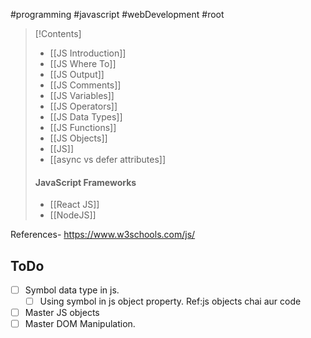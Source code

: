 #programming #javascript #webDevelopment #root 

>[!Contents]
>- [[JS Introduction]]
>- [[JS Where To]]
>- [[JS Output]]
>- [[JS Comments]]
>- [[JS Variables]]
>- [[JS Operators]]
>- [[JS Data Types]]
>- [[JS Functions]]
>- [[JS Objects]]
>- [[JS]]
>- [[async vs defer attributes]]
>#### **JavaScript Frameworks**
>- [[React JS]]
>- [[NodeJS]]



References- https://www.w3schools.com/js/

## ToDo

- [ ] Symbol data type in js.
	- [ ] Using symbol in js object property. Ref:js objects chai aur code
- [ ] Master JS objects
- [ ] Master DOM Manipulation.